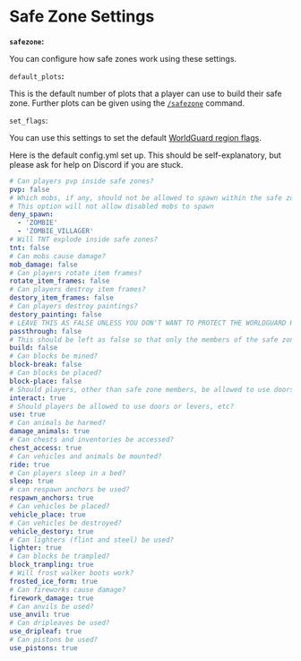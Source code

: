 # Safe Zone Settings

**`safezone`:**

You can configure how safe zones work using these settings.

`default_plots`**:**

This is the default number of plots that a player can use to build their safe zone. Further plots can be given using the [`/safezone`](../../commands/safezone/) command.

`set_flags`:

You can use this settings to set the default [WorldGuard region flags](https://worldguard.enginehub.org/en/latest/regions/flags/).

Here is the default config.yml set up. This should be self-explanatory, but please ask for help on Discord if you are stuck.

```yaml
# Can players pvp inside safe zones?
pvp: false
# Which mobs, if any, should not be allowed to spawn within the safe zone?
# This option will not allow disabled mobs to spawn
deny_spawn:
  - 'ZOMBIE'
  - 'ZOMBIE_VILLAGER'
# Will TNT explode inside safe zones?
tnt: false
# Can mobs cause damage?
mob_damage: false
# Can players rotate item frames?
rotate_item_frames: false
# Can players destroy item frames?
destory_item_frames: false
# Can players destroy paintings?
destory_painting: false
# LEAVE THIS AS FALSE UNLESS YOU DON'T WANT TO PROTECT THE WORLDGUARD REGION
passthrough: false
# This should be left as false so that only the members of the safe zone can build.
build: false
# Can blocks be mined?
block-break: false
# Can blocks be placed?
block-place: false
# Should players, other than safe zone members, be allowed to use doors, levers, and vehicles?
interact: true
# Should players be allowed to use doors or levers, etc?
use: true
# Can animals be harmed?
damage_animals: true
# Can chests and inventories be accessed?
chest_access: true
# Can vehicles and animals be mounted?
ride: true
# Can players sleep in a bed?
sleep: true
# can respawn anchors be used?
respawn_anchors: true
# Can vehicles be placed?
vehicle_place: true
# Can vehicles be destroyed?
vehicle_destory: true
# Can lighters (flint and steel) be used?
lighter: true
# Can blocks be trampled?
block_trampling: true
# Will frost walker boots work?
frosted_ice_form: true
# Can fireworks cause damage?
firework_damage: true
# Can anvils be used?
use_anvil: true
# Can dripleaves be used?
use_dripleaf: true
# Can pistons be used?
use_pistons: true
```
